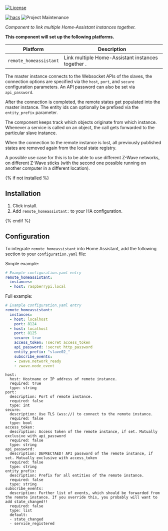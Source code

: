 [![License][license-shield]](LICENSE.md)

[![hacs][hacsbadge]](hacs)
![Project Maintenance][maintenance-shield]


_Component to link multiple Home-Assistant instances together._

**This component will set up the following platforms.**

Platform | Description
-- | --
`remote_homeassistant` | Link multiple Home-Assistant instances together .

The master instance connects to the Websocket APIs of the slaves, the connection options are specified via the `host`, `port`, and `secure` configuration parameters. An API password can also be set via `api_password`.

After the connection is completed, the remote states get populated into the master instance.
The entity ids can optionally be prefixed via the `entity_prefix` parameter.

The component keeps track which objects originate from which instance. Whenever a service is called on an object, the call gets forwarded to the particular slave instance.

When the connection to the remote instance is lost, all previously published states are removed again from the local state registry.

A possible use case for this is to be able to use different Z-Wave networks, on different Z-Wave sticks (with the second one possible running on another computer in a different location).


{% if not installed %}
## Installation

1. Click install.
1. Add `remote_homeassistant:` to your HA configuration.

{% endif %}
## Configuration 

To integrate `remote_homeassistant` into Home Assistant, add the following section to your `configuration.yaml` file:

Simple example:

```yaml
# Example configuration.yaml entry
remote_homeassistant:
  instances:
  - host: raspberrypi.local
```


Full example:

```yaml
# Example configuration.yaml entry
remote_homeassistant:
  instances:
  - host: localhost
    port: 8124
  - host: localhost
    port: 8125
    secure: true
    access_token: !secret access_token
    api_password: !secret http_password
    entity_prefix: "slave02_"
    subscribe_events:
    - zwave.network_ready
    - zwave.node_event
```

```
host:
  host: Hostname or IP address of remote instance.
  required: true
  type: string
port:
  description: Port of remote instance.
  required: false
  type: int
secure:
  description: Use TLS (wss://) to connect to the remote instance.
  required: false
  type: bool
access_token:
  description: Access token of the remote instance, if set. Mutually exclusive with api_password
  required: false
  type: string
api_password:
  description: DEPRECTAED! API password of the remote instance, if set. Mutually exclusive with access_token
  required: false
  type: string
entity_prefix:
  description: Prefix for all entities of the remote instance.
  required: false
  type: string
subscribe_events:
  description: Further list of events, which should be forwarded from the remote instance. If you override this, you probably will want to add state_changed!!
  required: false
  type: list
  default: 
  - state_changed
  - service_registered
```

[hacs]: https://github.com/custom-components/hacs
[hacsbadge]: https://img.shields.io/badge/HACS-Custom-orange.svg?style=for-the-badge
[license-shield]: https://img.shields.io/github/license/lukas-hetzenecker/home-assistant-remote.svg?style=for-the-badge
[maintenance-shield]: https://img.shields.io/badge/maintainer-lukas--hetzenecker-blue.svg?style=for-the-badge
